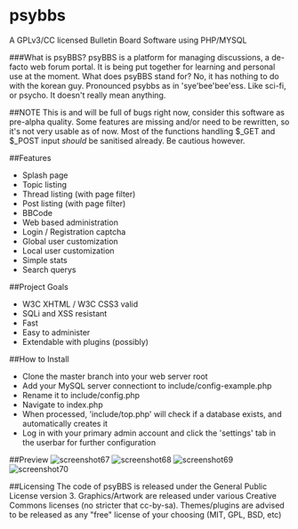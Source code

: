 # psybbs

A GPLv3/CC licensed Bulletin Board Software using PHP/MYSQL

###What is psyBBS? 
psyBBS is a platform for managing discussions, a de-facto web forum portal. It is being put together for learning and personal use at the moment. What does psyBBS stand for? No, it has nothing to do with the korean guy. Pronounced psybbs as in 'sye'bee'bee'ess. Like sci-fi, or psycho. It doesn't really mean anything.

##NOTE
This is and will be full of bugs right now, consider this software as pre-alpha quality. Some features are missing and/or need to be rewritten, so it's not very usable as of now. Most of the functions handling $_GET and $_POST input *should* be sanitised already. Be cautious however.

##Features
* Splash page
* Topic listing
* Thread listing (with page filter)
* Post listing (with page filter)
* BBCode
* Web based administration
* Login / Registration captcha
* Global user customization
* Local user customization
* Simple stats
* Search querys

##Project Goals
* W3C XHTML / W3C CSS3 valid
* SQLi and XSS resistant
* Fast
* Easy to administer
* Extendable with plugins (possibly)

##How to Install
* Clone the master branch into your web server root
* Add your MySQL server connectiont to include/config-example.php
* Rename it to include/config.php
* Navigate to index.php
* When processed, 'include/top.php' will check if a database exists, and automatically creates it
* Log in with your primary admin account and click the 'settings' tab in the userbar for further configuration

##Preview
![screenshot67](https://cloud.githubusercontent.com/assets/1535179/8247930/7423e92c-1650-11e5-9ad6-294054d4cdab.png)
![screenshot68](https://cloud.githubusercontent.com/assets/1535179/8247931/75527340-1650-11e5-91c6-e3f675156af0.png)
![screenshot69](https://cloud.githubusercontent.com/assets/1535179/8247933/7647f432-1650-11e5-9f85-920a4d04c18a.png)
![screenshot70](https://cloud.githubusercontent.com/assets/1535179/8247934/770ef244-1650-11e5-8b75-82d65bc7ed14.png)


##Licensing
The code of psyBBS is released under the General Public License version 3. 
Graphics/Artwork are released under various Creative Commons licenses (no stricter that cc-by-sa).
Themes/plugins are advised to be released as any "free" license of your choosing (MIT, GPL, BSD, etc)
